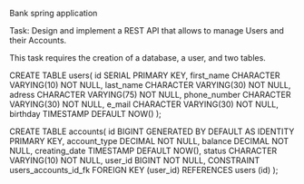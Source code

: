 Bank spring application

Task:
Design and implement a REST API that allows to manage Users and their Accounts.


This task requires the creation of a database, a user, and two tables.

CREATE TABLE users(
id SERIAL PRIMARY KEY,
first_name CHARACTER VARYING(10) NOT NULL,
last_name CHARACTER VARYING(30) NOT NULL,
adress CHARACTER VARYING(75) NOT NULL,
phone_number CHARACTER VARYING(30) NOT NULL,
e_mail CHARACTER VARYING(30) NOT NULL,
birthday TIMESTAMP DEFAULT NOW()
);

CREATE TABLE accounts(
id BIGINT GENERATED BY DEFAULT AS IDENTITY PRIMARY KEY,
account_type DECIMAL NOT NULL,
balance DECIMAL NOT NULL,
creating_date TIMESTAMP DEFAULT NOW(),
status CHARACTER VARYING(10) NOT NULL,
user_id BIGINT NOT NULL,
CONSTRAINT users_accounts_id_fk FOREIGN KEY (user_id) REFERENCES users (id)
);
